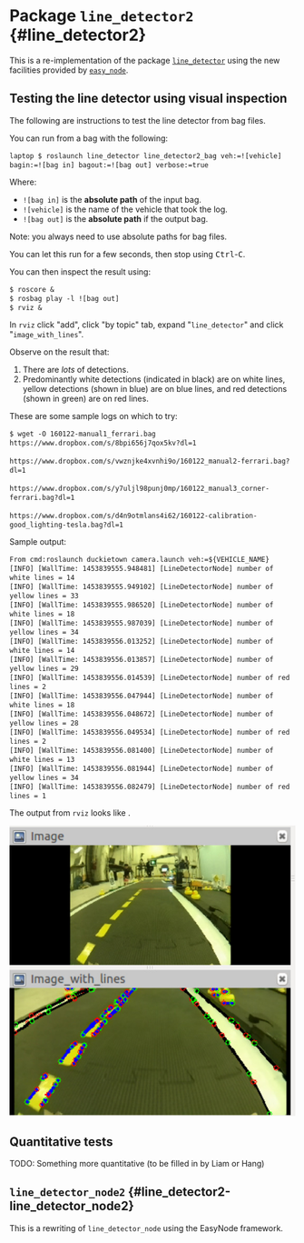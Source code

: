 # Package `line_detector2` {#line_detector2}

This is a re-implementation of the package [`line_detector`](#line_detector)
using the new facilities provided by [`easy_node`](#easy_node).


## Testing the line detector using visual inspection

The following are instructions to test the line detector from
bag files.

You can run from a bag with the following:

    laptop $ roslaunch line_detector line_detector2_bag veh:=![vehicle] bagin:=![bag in] bagout:=![bag out] verbose:=true

Where:

* `![bag in]` is the **absolute path** of the input bag.
* `![vehicle]` is the name of the vehicle that took the log.
* `![bag out]` is the **absolute path** if the output bag.

Note: you always need to use absolute paths for bag files.

You can let this run for a few seconds, then stop using <kbd>Ctrl</kbd>-<kbd>C</kbd>.

You can then inspect the result using:

    $ roscore &
    $ rosbag play -l ![bag out]
    $ rviz &

In `rviz` click "add", click "by topic" tab, expand "`line_detector`" and click
"`image_with_lines`".

Observe on the result that:

1. There are *lots* of detections.
2. Predominantly white detections (indicated in black) are on white lines, yellow detections (shown in blue) are on blue lines, and red detections (shown in green) are on red lines.

These are some sample logs on which to try:

    $ wget -O 160122-manual1_ferrari.bag https://www.dropbox.com/s/8bpi656j7qox5kv?dl=1

    https://www.dropbox.com/s/vwznjke4xvnhi9o/160122_manual2-ferrari.bag?dl=1

    https://www.dropbox.com/s/y7uljl98punj0mp/160122_manual3_corner-ferrari.bag?dl=1

    https://www.dropbox.com/s/d4n9otmlans4i62/160122-calibration-good_lighting-tesla.bag?dl=1

Sample output:

    From cmd:roslaunch duckietown camera.launch veh:=${VEHICLE_NAME}
    [INFO] [WallTime: 1453839555.948481] [LineDetectorNode] number of white lines = 14
    [INFO] [WallTime: 1453839555.949102] [LineDetectorNode] number of yellow lines = 33
    [INFO] [WallTime: 1453839555.986520] [LineDetectorNode] number of white lines = 18
    [INFO] [WallTime: 1453839555.987039] [LineDetectorNode] number of yellow lines = 34
    [INFO] [WallTime: 1453839556.013252] [LineDetectorNode] number of white lines = 14
    [INFO] [WallTime: 1453839556.013857] [LineDetectorNode] number of yellow lines = 29
    [INFO] [WallTime: 1453839556.014539] [LineDetectorNode] number of red lines = 2
    [INFO] [WallTime: 1453839556.047944] [LineDetectorNode] number of white lines = 18
    [INFO] [WallTime: 1453839556.048672] [LineDetectorNode] number of yellow lines = 28
    [INFO] [WallTime: 1453839556.049534] [LineDetectorNode] number of red lines = 2
    [INFO] [WallTime: 1453839556.081400] [LineDetectorNode] number of white lines = 13
    [INFO] [WallTime: 1453839556.081944] [LineDetectorNode] number of yellow lines = 34
    [INFO] [WallTime: 1453839556.082479] [LineDetectorNode] number of red lines = 1

The output from `rviz` looks like [](#fig:line_detector_output).

<div figure-id="fig:line_detector_output">
    <img src='line_detector_screen.jpg'/>
</div>



## Quantitative tests

TODO: Something more quantitative (to be filled in by Liam or Hang)

## `line_detector_node2` {#line_detector2-line_detector_node2}

This is a rewriting of `line_detector_node` using the EasyNode framework.


<move-here src="#line_detector2-line_detector_node2-autogenerated"/>
